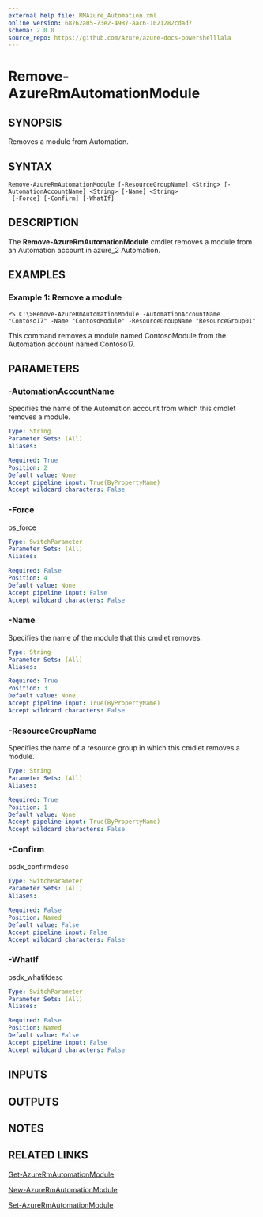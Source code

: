 ```yaml
---
external help file: RMAzure_Automation.xml
online version: 68762a05-73e2-4987-aac6-1021282cdad7
schema: 2.0.0
source_repo: https://github.com/Azure/azure-docs-powershelllala
---
```


# Remove-AzureRmAutomationModule
## SYNOPSIS
Removes a module from Automation.

## SYNTAX

```
Remove-AzureRmAutomationModule [-ResourceGroupName] <String> [-AutomationAccountName] <String> [-Name] <String>
 [-Force] [-Confirm] [-WhatIf]
```

## DESCRIPTION
The **Remove-AzureRmAutomationModule** cmdlet removes a module from an Automation account in azure_2 Automation.

## EXAMPLES

### Example 1: Remove a module
```
PS C:\>Remove-AzureRmAutomationModule -AutomationAccountName "Contoso17" -Name "ContosoModule" -ResourceGroupName "ResourceGroup01"
```

This command removes a module named ContosoModule from the Automation account named Contoso17.

## PARAMETERS

### -AutomationAccountName
Specifies the name of the Automation account from which this cmdlet removes a module.

```yaml
Type: String
Parameter Sets: (All)
Aliases: 

Required: True
Position: 2
Default value: None
Accept pipeline input: True(ByPropertyName)
Accept wildcard characters: False
```

### -Force
ps_force

```yaml
Type: SwitchParameter
Parameter Sets: (All)
Aliases: 

Required: False
Position: 4
Default value: None
Accept pipeline input: False
Accept wildcard characters: False
```

### -Name
Specifies the name of the module that this cmdlet removes.

```yaml
Type: String
Parameter Sets: (All)
Aliases: 

Required: True
Position: 3
Default value: None
Accept pipeline input: True(ByPropertyName)
Accept wildcard characters: False
```

### -ResourceGroupName
Specifies the name of a resource group in which this cmdlet removes a module.

```yaml
Type: String
Parameter Sets: (All)
Aliases: 

Required: True
Position: 1
Default value: None
Accept pipeline input: True(ByPropertyName)
Accept wildcard characters: False
```

### -Confirm
psdx_confirmdesc

```yaml
Type: SwitchParameter
Parameter Sets: (All)
Aliases: 

Required: False
Position: Named
Default value: False
Accept pipeline input: False
Accept wildcard characters: False
```

### -WhatIf
psdx_whatifdesc

```yaml
Type: SwitchParameter
Parameter Sets: (All)
Aliases: 

Required: False
Position: Named
Default value: False
Accept pipeline input: False
Accept wildcard characters: False
```

## INPUTS

## OUTPUTS

## NOTES

## RELATED LINKS

[Get-AzureRmAutomationModule](68762a05-73e2-4987-aac6-1021282cdad7)

[New-AzureRmAutomationModule](0cfa1dd4-11f2-4eb6-a354-46bf4286d00f)

[Set-AzureRmAutomationModule](e47306c4-b17e-4651-8248-eb81ad448a17)


